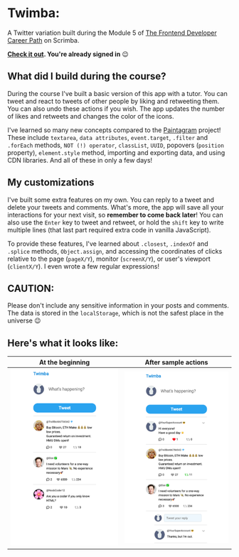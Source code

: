 # Twimba:
A Twitter variation built during the Module 5 of [The Frontend Developer Career Path](https://scrimba.com/learn/frontend) on Scrimba.

**[Check it out](https://annziel.github.io/Twimba-from-Scrimba-course/). You're already signed in** 😉

## What did I build during the course?

During the course I've built a basic version of this app with a tutor. You can tweet and react to tweets of other people by liking and retweeting them. You can also undo these actions if you wish. The app updates the number of likes and retweets and changes the color of the icons.

I've learned so many new concepts compared to the [Paintagram](https://github.com/annziel/paintagram) project! These include `textarea`, `data attributes`, `event.target`, `.filter` and `.forEach` methods, `NOT (!) operator`, `classList`, `UUID`, popovers (`position` property), `element.style` method, importing and exporting data, and using CDN libraries. And all of these in only a few days!

## My customizations

I've built some extra features on my own. You can reply to a tweet and delete your tweets and comments. What's more, the app will save all your interactions for your next visit, so **remember to come back later**! You can also use the `Enter` key to tweet and retweet, or hold the `shift` key to write multiple lines (that last part required extra code in vanilla JavaScript).

To provide these features, I've learned about `.closest`, `.indexOf` and `.splice` methods, `Object.assign`, and accessing the coordinates of clicks relative to the page (`pageX/Y`), monitor (`screenX/Y`), or user's viewport (`clientX/Y`). I even wrote a few regular expressions!

## CAUTION:

Please don't include any sensitive information in your posts and comments. The data is stored in the `localStorage`, which is not the safest place in the universe 😉

## Here's what it looks like:

| At the beginning | After sample actions |
| --- | ---|
| <img width="400px" alt="View after opening the app" src="images/When you open the app.png">| <img width="400px" alt="View with a little customization" src="images/After a couple of actions.png"> |